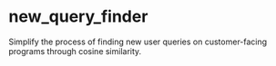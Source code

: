 # new_query_finder
Simplify the process of finding new user queries on customer-facing programs through cosine similarity.
